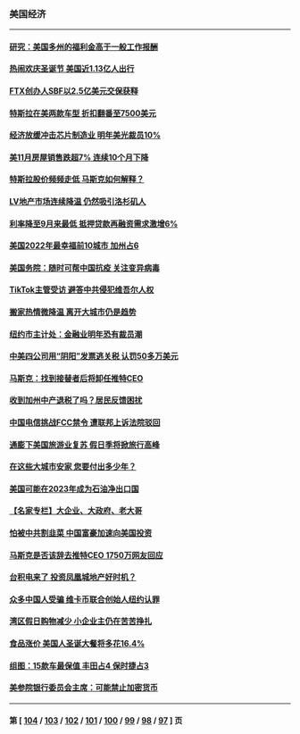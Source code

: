### 美国经济
---
#### [研究：美国多州的福利金高于一般工作报酬](../../pages/ncid1078158/n13890115.md) 
#### [热闹欢庆圣诞节 美国近1.13亿人出行](../../pages/ncid1078158/n13890155.md) 
#### [FTX创办人SBF以2.5亿美元交保获释](../../pages/ncid1078158/n13890058.md) 
#### [特斯拉在美两款车型 折扣翻番至7500美元](../../pages/ncid1078158/n13889970.md) 
#### [经济放缓冲击芯片制造业 明年美光裁员10%](../../pages/ncid1078158/n13889938.md) 
#### [美11月房屋销售跌超7% 连续10个月下降](../../pages/ncid1078158/n13889387.md) 
#### [特斯拉股价频频走低 马斯克如何解释？](../../pages/ncid1078158/n13889319.md) 
#### [LV地产市场连续降温 仍然吸引洛杉矶人](../../pages/ncid1078158/n13889374.md) 
#### [利率降至9月来最低 抵押贷款再融资需求激增6%](../../pages/ncid1078158/n13889283.md) 
#### [美国2022年最幸福前10城市 加州占6](../../pages/ncid1078158/n13889279.md) 
#### [美国务院：随时可帮中国抗疫 关注变异病毒](../../pages/ncid1078158/n13889183.md) 
#### [TikTok主管受访 避答中共侵犯维吾尔人权](../../pages/ncid1078158/n13889049.md) 
#### [搬家热情微降温 离开大城市仍是趋势](../../pages/ncid1078158/n13888821.md) 
#### [纽约市主计处：金融业明年恐有裁员潮](../../pages/ncid1078158/n13888784.md) 
#### [中美四公司用“阴阳”发票逃关税 认罚50多万美元](../../pages/ncid1078158/n13888733.md) 
#### [马斯克：找到接替者后将卸任推特CEO](../../pages/ncid1078158/n13888678.md) 
#### [收到加州中产退税了吗？居民反馈困扰](../../pages/ncid1078158/n13888605.md) 
#### [中国电信挑战FCC禁令 遭联邦上诉法院驳回](../../pages/ncid1078158/n13888488.md) 
#### [通膨下美国旅游业复苏 假日季将掀旅行高峰](../../pages/ncid1078158/n13888052.md) 
#### [在这些大城市安家 您要付出多少年？](../../pages/ncid1078158/n13888050.md) 
#### [美国可能在2023年成为石油净出口国](../../pages/ncid1078158/n13888012.md) 
#### [【名家专栏】大企业、大政府、老大哥](../../pages/ncid1078158/n13887699.md) 
#### [怕被中共割韭菜 中国富豪加速向美国投资](../../pages/ncid1078158/n13887794.md) 
#### [马斯克是否该辞去推特CEO 1750万网友回应](../../pages/ncid1078158/n13887768.md) 
#### [台积电来了 投资凤凰城地产好时机？](../../pages/ncid1078158/n13887512.md) 
#### [众多中国人受骗 维卡币联合创始人纽约认罪](../../pages/ncid1078158/n13887479.md) 
#### [湾区假日购物减少 小企业主仍在苦苦挣扎](../../pages/ncid1078158/n13887453.md) 
#### [食品涨价 美国人圣诞大餐将多花16.4%](../../pages/ncid1078158/n13887397.md) 
#### [组图：15款车最保值 丰田占4 保时捷占3](../../pages/ncid1078158/n13885091.md) 
#### [美参院银行委员会主席：可能禁止加密货币](../../pages/ncid1078158/n13887214.md) 

---
#### 第 [ [104](./104.md) / [103](./103.md) / [102](./102.md) / [101](./101.md) / [100](./100.md) / [99](./99.md) / [98](./98.md) / [97](./97.md) ] 页
